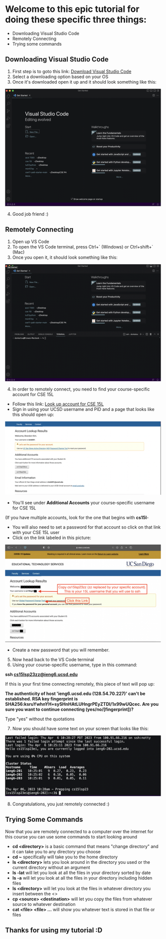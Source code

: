 # Welcome to this epic tutorial for doing these specific three things:

- Downloading Visual Studio Code
- Remotely Connecting
- Trying some commands

## Downloading Visual Studio Code

1. First step is to goto this link: <a href="https://code.visualstudio.com/download">Download Visual Studio Code</a>
2. Select a downloading option based on your OS
3. Once it's downloaded open it up and it should look something like this:

![Image](vscode.jpg)

4. Good job friend :)

## Remotely Connecting

1. Open up VS Code
2. To open the VS Code terminal, press Ctrl+\` (Windows) or Ctrl+shift+\` (Mac)
3. Once you open it, it should look something like this:

![Image](vscode2.jpg)

4. In order to remotely connect, you need to find your course-specific account for CSE 15L
  - Follow this link: <a href="https://sdacs.ucsd.edu/~icc/index.php">Look up account for CSE 15L</a>
  - Sign in using your UCSD username and PID and a page that looks like this should open up:
  
  ![Image](vscode3.jpg)
  
  - You'll see under **Additional Accounts** your course-specific username for CSE 15L

  (If you have multiple accounts, look for the one that begins with **cs15l**-

  - You will also need to set a password for that account so click on that link with your CSE 15L user
  - Click on the link labeled in this picture:
  
  ![Image](vscode4.jpg)
  
  - Create a new password that you will remember.
5. Now head back to the VS Code terminal
6. Using your course-specific username, type in this command:

**ssh cs15lsp23zz@ieng6.ucsd.edu**

  If this is your first time connecting remotely, this piece of text will pop up:
  
  **The authenticity of host 'ieng6.ucsd.edu (128.54.70.227)' can't be established.
  RSA key fingerprint is SHA256:ksruYwhnYH+sySHnHAtLUHngrPEyZTDl/1x99wUQcec.
  Are you sure you want to continue connecting (yes/no/[fingerprint])?**
  
  Type "yes" without the quotations
  
7. Now you should have some text on your screen that looks like this:

![Image](vscode5.jpg)

8. Congratulations, you just remotely connected :)

## Trying Some Commands

Now that you are remotely connected to a computer over the internet for this course you can use some commands to start looking around

- **cd \<directory\>** is a basic command that means "change directory" and it can take you to any directory you choose
- **cd \~** specifically will take you to the home directory
- **ls \<directory\>** lets you look around in the directory you used or the current directory without an argument
- **ls -lat** will let you look at all the files in your directory sorted by date
- **ls -a** will let you look at all the files in your directory including hidden files
- **ls \<directory\>** will let you look at the files in whatever directory you insert between the \<\>
- **cp \<source\> \<destination\>** will let you copy the files from whatever source to whatever destination
- **cat \<file\> \<file\> ...** will show you whatever text is stored in that file or files

## Thanks for using my tutorial :D
